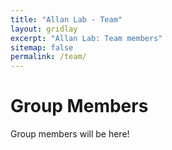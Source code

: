 ```yaml
---
title: "Allan Lab - Team"
layout: gridlay
excerpt: "Allan Lab: Team members"
sitemap: false
permalink: /team/
---
```


# Group Members
Group members will be here!
